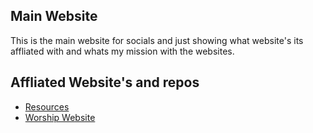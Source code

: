 ## Main Website

This is the main website for socials and just showing what website's its affliated with and whats my mission with the websites.

## Affliated Website's and repos

- [Resources](https://github.com/El3ctricFX/resources)
- [Worship Website](https://github.com/El3ctricFX/worship)
